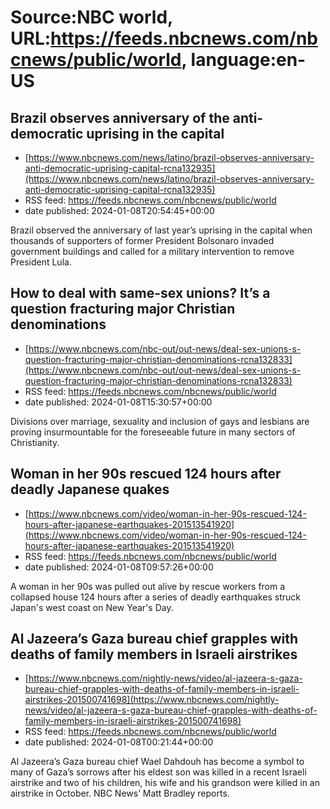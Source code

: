 # Source:NBC world, URL:https://feeds.nbcnews.com/nbcnews/public/world, language:en-US

## Brazil observes anniversary of the anti-democratic uprising in the capital
 - [https://www.nbcnews.com/news/latino/brazil-observes-anniversary-anti-democratic-uprising-capital-rcna132935](https://www.nbcnews.com/news/latino/brazil-observes-anniversary-anti-democratic-uprising-capital-rcna132935)
 - RSS feed: https://feeds.nbcnews.com/nbcnews/public/world
 - date published: 2024-01-08T20:54:45+00:00

Brazil observed the anniversary of last year’s uprising in the capital when thousands of supporters of former President Bolsonaro invaded government buildings and called for a military intervention to remove President Lula.

## How to deal with same-sex unions? It’s a question fracturing major Christian denominations
 - [https://www.nbcnews.com/nbc-out/out-news/deal-sex-unions-s-question-fracturing-major-christian-denominations-rcna132833](https://www.nbcnews.com/nbc-out/out-news/deal-sex-unions-s-question-fracturing-major-christian-denominations-rcna132833)
 - RSS feed: https://feeds.nbcnews.com/nbcnews/public/world
 - date published: 2024-01-08T15:30:57+00:00

Divisions over marriage, sexuality and inclusion of gays and lesbians are proving insurmountable for the foreseeable future in many sectors of Christianity.

## Woman in her 90s rescued 124 hours after deadly Japanese quakes
 - [https://www.nbcnews.com/video/woman-in-her-90s-rescued-124-hours-after-japanese-earthquakes-201513541920](https://www.nbcnews.com/video/woman-in-her-90s-rescued-124-hours-after-japanese-earthquakes-201513541920)
 - RSS feed: https://feeds.nbcnews.com/nbcnews/public/world
 - date published: 2024-01-08T09:57:26+00:00

A woman in her 90s was pulled out alive by rescue workers from a collapsed house 124 hours after a series of deadly earthquakes struck Japan's west coast on New Year's Day.

## Al Jazeera’s Gaza bureau chief grapples with deaths of family members in Israeli airstrikes
 - [https://www.nbcnews.com/nightly-news/video/al-jazeera-s-gaza-bureau-chief-grapples-with-deaths-of-family-members-in-israeli-airstrikes-201500741698](https://www.nbcnews.com/nightly-news/video/al-jazeera-s-gaza-bureau-chief-grapples-with-deaths-of-family-members-in-israeli-airstrikes-201500741698)
 - RSS feed: https://feeds.nbcnews.com/nbcnews/public/world
 - date published: 2024-01-08T00:21:44+00:00

Al Jazeera’s Gaza bureau chief Wael Dahdouh has become a symbol to many of Gaza’s sorrows after his eldest son was killed in a recent Israeli airstrike and two of his children, his wife and his grandson were killed in an airstrike in October. NBC News’ Matt Bradley reports.

